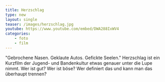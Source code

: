 ```yaml
---
title: Herzschlag
type: new
layout: single
teaser: /images/herzschlag.jpg
youtube: https://www.youtube.com/embed/DWA288IxWV4
categories: 
    - foto
    - film
---
```

"Gebrochene Nasen. Geklaute Autos. Gefickte Seelen." Herzschlag ist ein Kurzfilm der Jugend- und Bandenkultur etwas genauer unter die Lupe nimmt. 
Wer ist gut? Wer ist böse? Wer definiert das und kann man das überhaupt trennen?